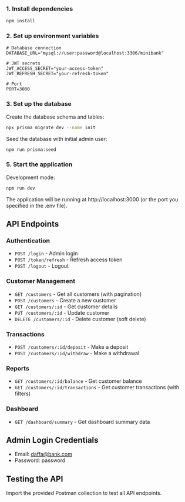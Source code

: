
### 1. Install dependencies

```bash
npm install
```

### 2. Set up environment variables

```
# Database connection
DATABASE_URL="mysql://user:password@localhost:3306/minibank"

# JWT secrets
JWT_ACCESS_SECRET="your-access-token"
JWT_REFRESH_SECRET="your-refresh-token"

# Port
PORT=3000
```


### 3. Set up the database

Create the database schema and tables:

```bash
npx prisma migrate dev --name init
```

Seed the database with initial admin user:

```bash
npm run prisma:seed
```

### 5. Start the application

Development mode:

```bash
npm run dev
```

The application will be running at http://localhost:3000 (or the port you specified in the .env file).

## API Endpoints

### Authentication
- `POST /login` - Admin login
- `POST /token/refresh` - Refresh access token
- `POST /logout` - Logout

### Customer Management
- `GET /customers` - Get all customers (with pagination)
- `POST /customers` - Create a new customer
- `GET /customers/:id` - Get customer details
- `PUT /customers/:id` - Update customer
- `DELETE /customers/:id` - Delete customer (soft delete)

### Transactions
- `POST /customers/:id/deposit` - Make a deposit
- `POST /customers/:id/withdraw` - Make a withdrawal

### Reports
- `GET /customers/:id/balance` - Get customer balance
- `GET /customers/:id/transactions` - Get customer transactions (with filters)

### Dashboard
- `GET /dashboard/summary` - Get dashboard summary data

## Admin Login Credentials

- Email: daffa@bank.com
- Password: password

## Testing the API

Import the provided Postman collection to test all API endpoints.
